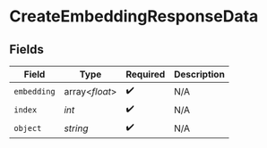 # CreateEmbeddingResponseData


## Fields

| Field              | Type               | Required           | Description        |
| ------------------ | ------------------ | ------------------ | ------------------ |
| `embedding`        | array<*float*>     | :heavy_check_mark: | N/A                |
| `index`            | *int*              | :heavy_check_mark: | N/A                |
| `object`           | *string*           | :heavy_check_mark: | N/A                |